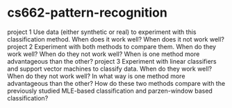 # cs662-pattern-recognition
project 1
Use data (either synthetic or real) to experiment with this classification method. When does it work well? When does it not work well?
project 2
Experiment with both methods to compare them. When do they work well? When do they not work well? When is one method more advantageous than the other?
project 3
 Experiment with linear classifiers and support vector machines to classify data. When do they work well? When do they not work well? In what way is one method more advantageous than the other? How do these two methods compare with the previously studied MLE-based classification and parzen-window based classification?
